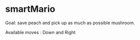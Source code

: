 # smartMario

Goal: save peach and pick up as much as possible mushroom.

Available moves : Down and Right
